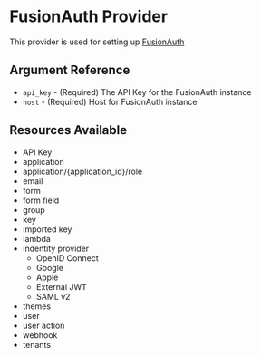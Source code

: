 # FusionAuth Provider

This provider is used for setting up [FusionAuth](https://fusionauth.io)

## Argument Reference

* `api_key` - (Required) The API Key for the FusionAuth instance
* `host` - (Required) Host for FusionAuth instance

## Resources Available

* API Key
* application
* application/{application_id}/role
* email
* form
* form field
* group
* key
* imported key
* lambda
* indentity provider
    - OpenID Connect
    - Google
    - Apple
    - External JWT
    - SAML v2
* themes
* user
* user action
* webhook
* tenants

